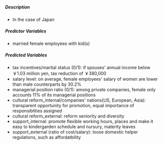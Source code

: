 ##### Description
- In the case of Japan

##### Predictor Variables
- married female employees with kid(s)

##### Predicted Variables
- tax incentives/marital status (0/1): if spouses' annual income below ￥1.03 million yen, tax reduction of ￥380,000
- salary level: on average, female employees' salary of women are lower than male counterparts by 30.2%
- managerial position ratio (0/1): among private companies, female only accounts 11% of its managerial positions
- cultural reform_internal/companies' nations(US, European, Asia): transparent opportunity for promotion, equal importance of responsiblities assigned
- cultural reform_external: reform seniority and diversity
- support_internal: promote flexible working hours, places and make it easy to kindergarden schedule and nursury, materity leaves
- support_external (ratio of cost/salary): loose domestic helper regulations, such as affordatbility
